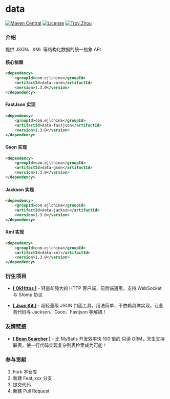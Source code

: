 # data

<p>
    <a href="https://maven-badges.herokuapp.com/maven-central/com.ejlchina/data/"><img src="https://maven-badges.herokuapp.com/maven-central/com.ejlchina/data/badge.svg" alt="Maven Central"></a>
    <a href="https://gitee.com/ejlchina-zhxu/jsonkit/blob/master/LICENSE"><img src="https://img.shields.io/hexpm/l/plug.svg" alt="License"></a>
    <a href="https://github.com/ejlchina"><img src="https://img.shields.io/badge/%E4%BD%9C%E8%80%85-ejlchina-orange.svg" alt="Troy.Zhou"></a>
</p>

### 介绍

提供 JSON、XML 等结构化数据的统一抽象 API

#### 核心依赖

```xml
<dependency>
    <groupId>com.ejlchina</groupId>
    <artifactId>data-core</artifactId>
    <version>1.3.0</version>
</dependency>
```

#### FastJson 实现

```xml
<dependency>
    <groupId>com.ejlchina</groupId>
    <artifactId>data-fastjson</artifactId>
    <version>1.3.0</version>
</dependency>
```

#### Gson 实现

```xml
<dependency>
    <groupId>com.ejlchina</groupId>
    <artifactId>data-gson</artifactId>
    <version>1.3.0</version>
</dependency>
```

#### Jackson 实现

```xml
<dependency>
    <groupId>com.ejlchina</groupId>
    <artifactId>data-jackson</artifactId>
    <version>1.3.0</version>
</dependency>
```

#### Xml 实现

```xml
<dependency>
    <groupId>com.ejlchina</groupId>
    <artifactId>data-xml</artifactId>
    <version>1.3.0</version>
</dependency>
```

### 衍生项目

* [**[ OkHttps ]**](https://gitee.com/ejlchina-zhxu/okhttps) - 轻量却强大的 HTTP 客户端，前后端通用，支持 WebSocket 与 Stomp 协议

* [**[ Json Kit ]**](https://gitee.com/ejlchina-zhxu/jsonkit) - 超轻量级 JSON 门面工具，用法简单，不依赖具体实现，让业务代码与 Jackson、Gson、Fastjson 等解耦！

### 友情链接

* [**[ Bean Searcher ]**](https://github.com/ejlchina/bean-searcher) - 比 MyBatis 开发效率快 100 倍的 只读 ORM，天生支持联表，使一行代码实现复杂列表检索成为可能！

### 参与贡献

1.  Fork 本仓库
2.  新建 Feat_xxx 分支
3.  提交代码
4.  新建 Pull Request

